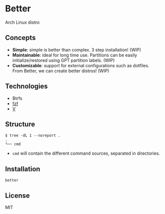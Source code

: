 # Better
Arch Linux distro

## Concepts

- **Simple**: simple is better than complex. 3 step installation! (WIP)
- **Maintainable**: ideal for long time use. Partitions can be easily initialize/restored using GPT partition labels. (WIP)
- **Customizable**: support for external configurations such as dotfiles. From Better, we can create better distros! (WIP)

## Technologies
- Btrfs
- [fzf](https://github.com/junegunn/fzf)
- [V](https://github.com/vlang/v)

## Structure

```console
$ tree -dL 1 --noreport .
.
└── cmd
```

- `cmd` will contain the different command sources, separated in directories.

## Installation

```shell
better
```

## License

MIT
